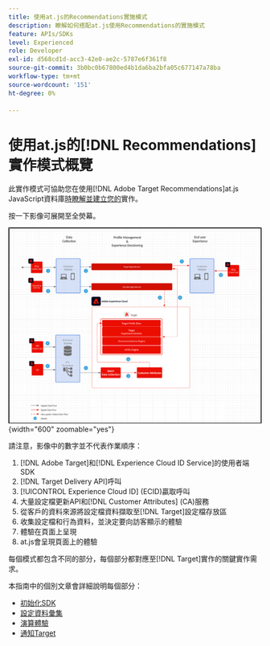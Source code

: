 ```yaml
---
title: 使用at.js的Recommendations實施模式
description: 瞭解如何搭配at.js使用Recommendations的實施模式
feature: APIs/SDKs
level: Experienced
role: Developer
exl-id: d568cd1d-acc3-42e0-ae2c-5787e6f361f8
source-git-commit: 3b0bc0b67800ed4b1da6ba2bfa05c677147a78ba
workflow-type: tm+mt
source-wordcount: '151'
ht-degree: 0%

---
```


# 使用at.js的[!DNL Recommendations]實作模式概覽

此實作模式可協助您在使用[!DNL Adobe Target Recommendations]at.js JavaScript資料庫[時瞭解並建立您的](/help/dev/implement/client-side/atjs/how-atjs-works/how-atjs-works.md)實作。

按一下影像可展開至全熒幕。

![Adobe Target架構圖](/help/dev/patterns/assets/architecture-chart.png){width="600" zoomable="yes"}

請注意，影像中的數字並不代表作業順序：

1. [!DNL Adobe Target]和[!DNL Experience Cloud ID Service]的使用者端SDK
1. [!DNL Target Delivery API]呼叫
1. [!UICONTROL Experience Cloud ID] (ECID)贏取呼叫
1. 大量設定檔更新API和[!DNL Customer Attributes] (CA)服務
1. 從客戶的資料來源將設定檔資料擷取至[!DNL Target]設定檔存放區
1. 收集設定檔和行為資料，並決定要向訪客顯示的體驗
1. 體驗在頁面上呈現
1. at.js會呈現頁面上的體驗

每個模式都包含不同的部分，每個部分都對應至[!DNL Target]實作的關鍵實作需求。

本指南中的個別文章會詳細說明每個部分：

* [初始化SDK](/help/dev/patterns/recs-atjs/initialize-sdk.md)
* [設定資料彙集](/help/dev/patterns/recs-atjs/data-collection.md)
* [演算體驗](/help/dev/patterns/recs-atjs/render-experiences.md)
* [通知Target](/help/dev/patterns/recs-atjs/notify-target.md)
